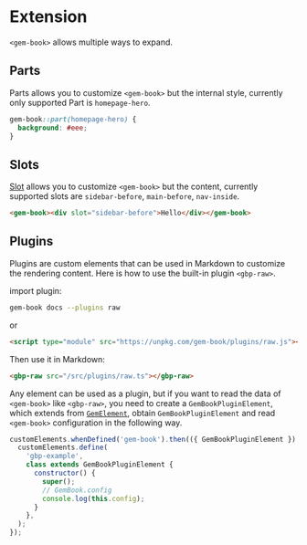 # Extension

`<gem-book>` allows multiple ways to expand.

## Parts

Parts allows you to customize `<gem-book>` but the internal style, currently only supported Part is `homepage-hero`.

```css
gem-book::part(homepage-hero) {
  background: #eee;
}
```

## Slots

[Slot](https://developer.mozilla.org/en-US/docs/Web/HTML/Global_attributes/slot) allows you to customize `<gem-book>` but the content, currently supported slots are `sidebar-before`, `main-before`, `nav-inside`.

```html
<gem-book><div slot="sidebar-before">Hello</div></gem-book>
```

## Plugins

Plugins are custom elements that can be used in Markdown to customize the rendering content. Here is how to use the built-in plugin `<gbp-raw>`.

import plugin:

```bash
gem-book docs --plugins raw
```

or

```html
<script type="module" src="https://unpkg.com/gem-book/plugins/raw.js"></script>
```

Then use it in Markdown:

```md
<gbp-raw src="/src/plugins/raw.ts"></gbp-raw>
```

Any element can be used as a plugin, but if you want to read the data of `<gem-book>` like `<gbp-raw>`, you need to create a `GemBookPluginElement`, which extends from [`GemElement`](https://gem-docs.netlify.app/API/), obtain `GemBookPluginElement` and read `<gem-book>` configuration in the following way.

```js
customElements.whenDefined('gem-book').then(({ GemBookPluginElement }) => {
  customElements.define(
    'gbp-example',
    class extends GemBookPluginElement {
      constructor() {
        super();
        // GemBook.config
        console.log(this.config);
      }
    },
  );
});
```

